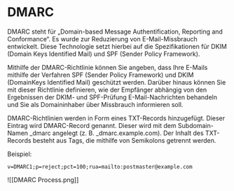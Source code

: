 # DMARC

DMARC steht für „Domain-based Message Authentification, Reporting and Conformance“. Es wurde zur Reduzierung von E-Mail-Missbrauch entwickelt. Diese Technologie setzt hierbei auf die Spezifikationen für DKIM (Domain Keys Identified Mail) und SPF (Sender Policy Framework).

Mithilfe der DMARC-Richtlinie können Sie angeben, dass Ihre E-Mails mithilfe der Verfahren SPF (Sender Policy Framework) und DKIM (DomainKeys Identified Mail) geschützt werden. Darüber hinaus können Sie mit dieser Richtlinie definieren, wie der Empfänger abhängig von den Ergebnissen der DKIM- und SPF-Prüfung E-Mail-Nachrichten behandeln und Sie als Domaininhaber über Missbrauch informieren soll.

DMARC-Richtlinien werden in Form eines TXT-Records hinzugefügt. Dieser Eintrag wird DMARC-Record genannt. Dieser wird mit dem Subdomain-Namen _dmarc angelegt (z. B. \_dmarc.example.com). Der Inhalt des TXT-Records besteht aus Tags, die mithilfe von Semikolons getrennt werden.

Beispiel:

`v=DMARC1;p=reject;pct=100;rua=mailto:postmaster@example.com`

![[DMARC Process.png]]